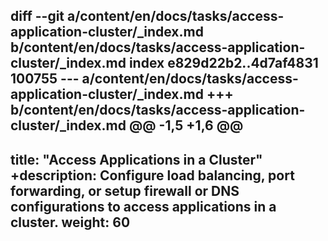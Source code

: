 diff --git a/content/en/docs/tasks/access-application-cluster/_index.md b/content/en/docs/tasks/access-application-cluster/_index.md
index e829d22b2..4d7af4831 100755
--- a/content/en/docs/tasks/access-application-cluster/_index.md
+++ b/content/en/docs/tasks/access-application-cluster/_index.md
@@ -1,5 +1,6 @@
 ---
 title: "Access Applications in a Cluster"
+description: Configure load balancing, port forwarding, or setup firewall or DNS configurations to access applications in a cluster.
 weight: 60
 ---
 

